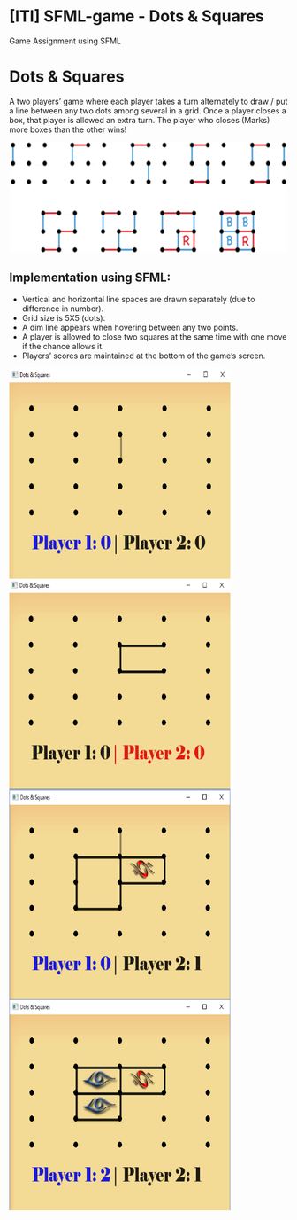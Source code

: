 # [ITI] SFML-game - Dots & Squares
Game Assignment using SFML

# Dots & Squares

A two players’ game where each player takes a turn alternately to draw / put a line between any two dots among several in a grid.
Once a player closes a box, that player is allowed an extra turn.
The player who closes (Marks) more boxes than the other wins! 

<p align="center">
  <img width="500" height="200" src="Screenshots/1.gif">
</p>

## Implementation using SFML:
-	Vertical and horizontal line spaces are drawn separately (due to difference in number).
-	Grid size is 5X5 (dots).
-	A dim line appears when hovering between any two points.
-	A player is allowed to close two squares at the same time with one move if the chance allows it.
-	Players’ scores are maintained at the bottom of the game’s screen.

<img align="left" width="400" height="380" src="Screenshots/2.png">
<img align="left" width="400" height="380" src="Screenshots/3.png">
<pre>

</pre>
<img align="left" width="400" height="380" src="Screenshots/4.png">
<img align="left" width="400" height="380" src="Screenshots/5.png">
 	 
